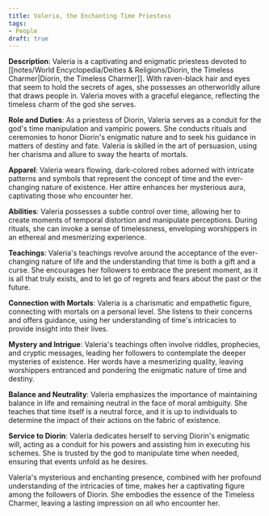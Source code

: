 ```yaml
---
title: Valeria, the Enchanting Time Priestess
tags:
- People
draft: true
---
```

**Description**: Valeria is a captivating and enigmatic priestess devoted to [[notes/World Encyclopedia/Deities & Religions/Diorin, the Timeless Charmer|Diorin, the Timeless Charmer]]. With raven-black hair and eyes that seem to hold the secrets of ages, she possesses an otherworldly allure that draws people in. Valeria moves with a graceful elegance, reflecting the timeless charm of the god she serves.

**Role and Duties**: As a priestess of Diorin, Valeria serves as a conduit for the god's time manipulation and vampiric powers. She conducts rituals and ceremonies to honor Diorin's enigmatic nature and to seek his guidance in matters of destiny and fate. Valeria is skilled in the art of persuasion, using her charisma and allure to sway the hearts of mortals.

**Apparel**: Valeria wears flowing, dark-colored robes adorned with intricate patterns and symbols that represent the concept of time and the ever-changing nature of existence. Her attire enhances her mysterious aura, captivating those who encounter her.

**Abilities**: Valeria possesses a subtle control over time, allowing her to create moments of temporal distortion and manipulate perceptions. During rituals, she can invoke a sense of timelessness, enveloping worshippers in an ethereal and mesmerizing experience.

**Teachings**: Valeria's teachings revolve around the acceptance of the ever-changing nature of life and the understanding that time is both a gift and a curse. She encourages her followers to embrace the present moment, as it is all that truly exists, and to let go of regrets and fears about the past or the future.

**Connection with Mortals**: Valeria is a charismatic and empathetic figure, connecting with mortals on a personal level. She listens to their concerns and offers guidance, using her understanding of time's intricacies to provide insight into their lives.

**Mystery and Intrigue**: Valeria's teachings often involve riddles, prophecies, and cryptic messages, leading her followers to contemplate the deeper mysteries of existence. Her words have a mesmerizing quality, leaving worshippers entranced and pondering the enigmatic nature of time and destiny.

**Balance and Neutrality**: Valeria emphasizes the importance of maintaining balance in life and remaining neutral in the face of moral ambiguity. She teaches that time itself is a neutral force, and it is up to individuals to determine the impact of their actions on the fabric of existence.

**Service to Diorin**: Valeria dedicates herself to serving Diorin's enigmatic will, acting as a conduit for his powers and assisting him in executing his schemes. She is trusted by the god to manipulate time when needed, ensuring that events unfold as he desires.

Valeria's mysterious and enchanting presence, combined with her profound understanding of the intricacies of time, makes her a captivating figure among the followers of Diorin. She embodies the essence of the Timeless Charmer, leaving a lasting impression on all who encounter her.